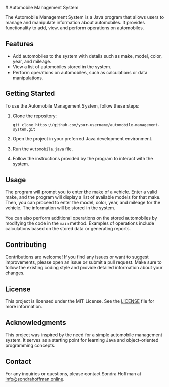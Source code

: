 \# Automobile Management System

The Automobile Management System is a Java program that allows users to manage and manipulate information about automobiles. It provides functionality to add, view, and perform operations on automobiles.

## Features

- Add automobiles to the system with details such as make, model, color, year, and mileage.
- View a list of automobiles stored in the system.
- Perform operations on automobiles, such as calculations or data manipulations.

## Getting Started

To use the Automobile Management System, follow these steps:

1. Clone the repository:

   ```shell
   git clone https://github.com/your-username/automobile-management-system.git
   ```

2. Open the project in your preferred Java development environment.

3. Run the `Automobile.java` file.

4. Follow the instructions provided by the program to interact with the system.

## Usage

The program will prompt you to enter the make of a vehicle. Enter a valid make, and the program will display a list of available models for that make. Then, you can proceed to enter the model, color, year, and mileage for the vehicle. The information will be stored in the system.

You can also perform additional operations on the stored automobiles by modifying the code in the `main` method. Examples of operations include calculations based on the stored data or generating reports.

## Contributing

Contributions are welcome! If you find any issues or want to suggest improvements, please open an issue or submit a pull request. Make sure to follow the existing coding style and provide detailed information about your changes.

## License

This project is licensed under the MIT License. See the [LICENSE](LICENSE) file for more information.

## Acknowledgments

This project was inspired by the need for a simple automobile management system. It serves as a starting point for learning Java and object-oriented programming concepts.

## Contact

For any inquiries or questions, please contact Sondra Hoffman at info@sondrahoffman.online.
